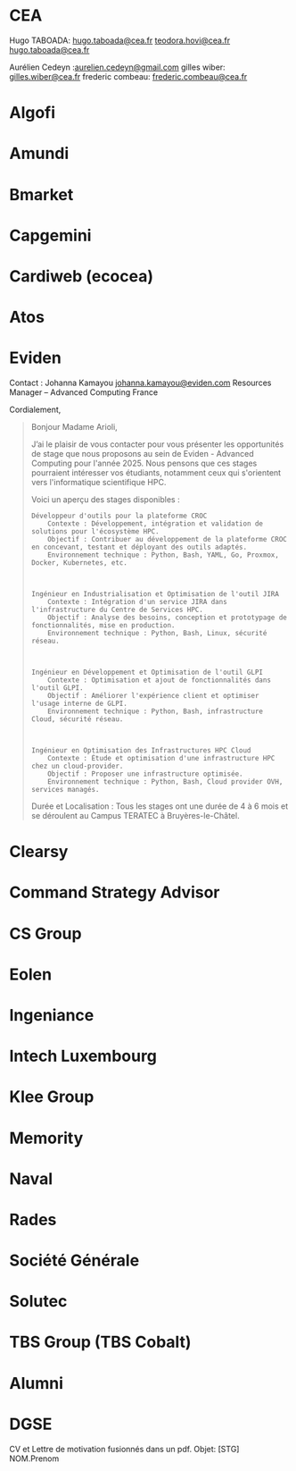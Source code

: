 # CEA
Hugo TABOADA: hugo.taboada@cea.fr
teodora.hovi@cea.fr
hugo.taboada@cea.fr

Aurélien Cedeyn :aurelien.cedeyn@gmail.com 
gilles wiber: gilles.wiber@cea.fr
frederic combeau: frederic.combeau@cea.fr
# Algofi  
# Amundi  
# Bmarket  
# Capgemini  
# Cardiweb (ecocea)  
# Atos
# Eviden  


Contact : Johanna Kamayou  johanna.kamayou@eviden.com
Resources Manager – Advanced Computing France

Cordialement,



> Bonjour Madame Arioli,
>
>  
>
> J’ai le plaisir de vous contacter pour vous présenter les opportunités de stage que nous proposons au sein de Eviden - Advanced Computing pour l'année 2025. Nous pensons que ces stages pourraient intéresser vos étudiants, notamment ceux qui s'orientent vers l'informatique scientifique HPC.
>
>  
>
> Voici un aperçu des stages disponibles :
>
>     Développeur d'outils pour la plateforme CROC
>         Contexte : Développement, intégration et validation de solutions pour l'écosystème HPC.
>         Objectif : Contribuer au développement de la plateforme CROC en concevant, testant et déployant des outils adaptés.
>         Environnement technique : Python, Bash, YAML, Go, Proxmox, Docker, Kubernetes, etc.
>
>  
>
>     Ingénieur en Industrialisation et Optimisation de l'outil JIRA
>         Contexte : Intégration d'un service JIRA dans l'infrastructure du Centre de Services HPC.
>         Objectif : Analyse des besoins, conception et prototypage de fonctionnalités, mise en production.
>         Environnement technique : Python, Bash, Linux, sécurité réseau.
>
>  
>
>     Ingénieur en Développement et Optimisation de l'outil GLPI
>         Contexte : Optimisation et ajout de fonctionnalités dans l'outil GLPI.
>         Objectif : Améliorer l'expérience client et optimiser l'usage interne de GLPI.
>         Environnement technique : Python, Bash, infrastructure Cloud, sécurité réseau.
>
>  
>
>     Ingénieur en Optimisation des Infrastructures HPC Cloud
>         Contexte : Étude et optimisation d'une infrastructure HPC chez un cloud-provider.
>         Objectif : Proposer une infrastructure optimisée.
>         Environnement technique : Python, Bash, Cloud provider OVH, services managés.
>
>  
>
> Durée et Localisation : Tous les stages ont une durée de 4 à 6 mois et se déroulent au Campus TERATEC à Bruyères-le-Châtel.
>
>  
>



# Clearsy  

# Command Strategy Advisor

# CS Group  

# Eolen  

# Ingeniance  

# Intech Luxembourg  

# Klee Group  

# Memority  

# Naval  

# Rades  

# Société Générale  

# Solutec  

# TBS Group (TBS Cobalt)

# Alumni

# DGSE
CV et Lettre de motivation fusionnés dans un pdf.
Objet: [STG] NOM.Prenom
